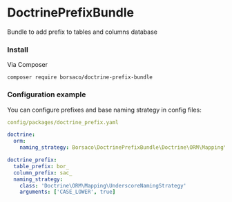 # DoctrinePrefixBundle
Bundle to add prefix to tables and columns database

### Install
Via Composer

```
composer require borsaco/doctrine-prefix-bundle
```

### Configuration example

You can configure prefixes and base naming strategy in config files:

```yaml
config/packages/doctrine_prefix.yaml

doctrine:
  orm:
    naming_strategy: Borsaco\DoctrinePrefixBundle\Doctrine\ORM\Mapping\PrefixNamingStrategy

doctrine_prefix:
  table_prefix: bor_
  column_prefix: sac_
  naming_strategy:
    class: 'Doctrine\ORM\Mapping\UnderscoreNamingStrategy'
    arguments: ['CASE_LOWER', true]
```
